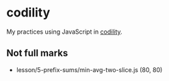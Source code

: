 # codility

My practices using JavaScript in [codility](https://codility.com/).

## Not full marks
* lesson/5-prefix-sums/min-avg-two-slice.js (80, 80)
